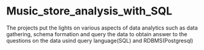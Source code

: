 # Music_store_analysis_with_SQL
The projects put the lights on various aspects of data analytics such as data gathering, schema formation and query the data to obtain answer to the questions on the data usind query language(SQL) and RDBMS(Postgresql)
